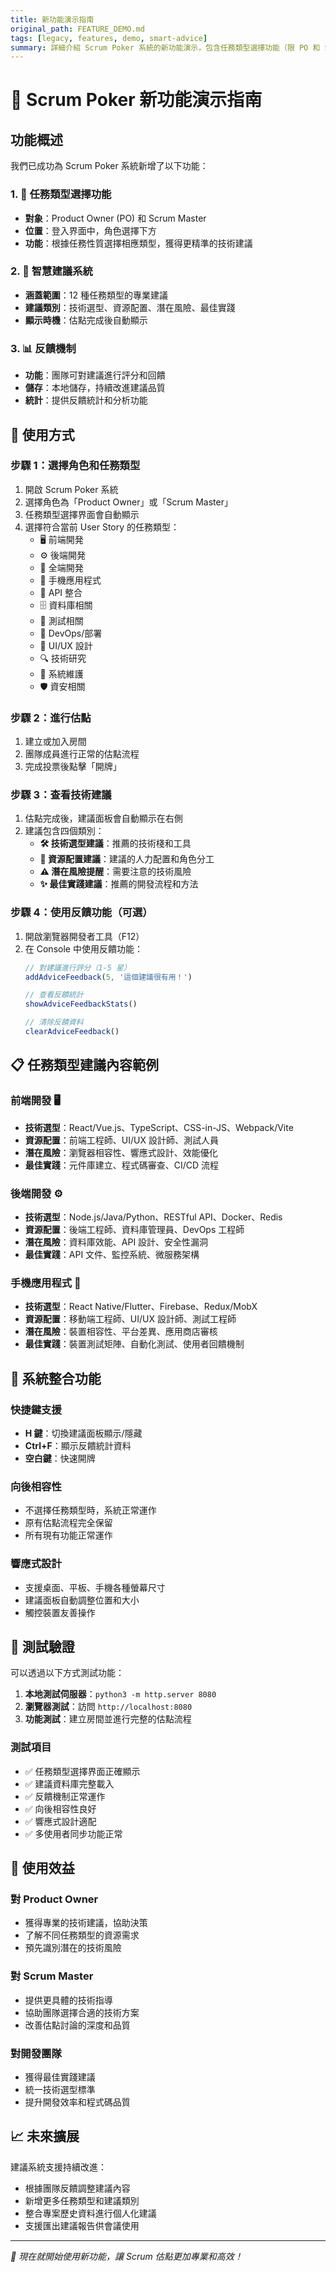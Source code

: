 ```yaml
---
title: 新功能演示指南
original_path: FEATURE_DEMO.md
tags: [legacy, features, demo, smart-advice]
summary: 詳細介紹 Scrum Poker 系統的新功能演示，包含任務類型選擇功能（限 PO 和 Scrum Master 使用）、智慧建議系統（涵蓋 12 種任務類型的專業建議）、以及反饋機制。說明了從角色選擇到估點完成的完整使用流程，並提供各種任務類型的建議內容範例。文件也涵蓋了系統整合功能、測試驗證步驟、以及對不同角色的使用效益分析。
---
```


# 🎯 Scrum Poker 新功能演示指南

## 功能概述

我們已成功為 Scrum Poker 系統新增了以下功能：

### 1. 🎯 任務類型選擇功能
- **對象**：Product Owner (PO) 和 Scrum Master
- **位置**：登入界面中，角色選擇下方
- **功能**：根據任務性質選擇相應類型，獲得更精準的技術建議

### 2. 🧠 智慧建議系統
- **涵蓋範圍**：12 種任務類型的專業建議
- **建議類別**：技術選型、資源配置、潛在風險、最佳實踐
- **顯示時機**：估點完成後自動顯示

### 3. 📊 反饋機制
- **功能**：團隊可對建議進行評分和回饋
- **儲存**：本地儲存，持續改進建議品質
- **統計**：提供反饋統計和分析功能

## 🚀 使用方式

### 步驟 1：選擇角色和任務類型
1. 開啟 Scrum Poker 系統
2. 選擇角色為「Product Owner」或「Scrum Master」
3. 任務類型選擇界面會自動顯示
4. 選擇符合當前 User Story 的任務類型：
   - 🖥️ 前端開発
   - ⚙️ 後端開発  
   - 🔄 全端開発
   - 📱 手機應用程式
   - 🔌 API 整合
   - 🗄️ 資料庫相關
   - 🧪 測試相關
   - 🚀 DevOps/部署
   - 🎨 UI/UX 設計
   - 🔍 技術研究
   - 🔧 系統維護
   - 🛡️ 資安相關

### 步驟 2：進行估點
1. 建立或加入房間
2. 團隊成員進行正常的估點流程
3. 完成投票後點擊「開牌」

### 步驟 3：查看技術建議
1. 估點完成後，建議面板會自動顯示在右側
2. 建議包含四個類別：
   - **🛠️ 技術選型建議**：推薦的技術棧和工具
   - **👥 資源配置建議**：建議的人力配置和角色分工
   - **⚠️ 潛在風險提醒**：需要注意的技術風險
   - **✨ 最佳實踐建議**：推薦的開發流程和方法

### 步驟 4：使用反饋功能（可選）
1. 開啟瀏覽器開發者工具（F12）
2. 在 Console 中使用反饋功能：
   ```javascript
   // 對建議進行評分（1-5 星）
   addAdviceFeedback(5, '這個建議很有用！')
   
   // 查看反饋統計
   showAdviceFeedbackStats()
   
   // 清除反饋資料
   clearAdviceFeedback()
   ```

## 📋 任務類型建議內容範例

### 前端開發 🖥️
- **技術選型**：React/Vue.js、TypeScript、CSS-in-JS、Webpack/Vite
- **資源配置**：前端工程師、UI/UX 設計師、測試人員
- **潛在風險**：瀏覽器相容性、響應式設計、效能優化
- **最佳實踐**：元件庫建立、程式碼審查、CI/CD 流程

### 後端開發 ⚙️
- **技術選型**：Node.js/Java/Python、RESTful API、Docker、Redis
- **資源配置**：後端工程師、資料庫管理員、DevOps 工程師
- **潛在風險**：資料庫效能、API 設計、安全性漏洞
- **最佳實踐**：API 文件、監控系統、微服務架構

### 手機應用程式 📱
- **技術選型**：React Native/Flutter、Firebase、Redux/MobX
- **資源配置**：移動端工程師、UI/UX 設計師、測試工程師
- **潛在風險**：裝置相容性、平台差異、應用商店審核
- **最佳實踐**：裝置測試矩陣、自動化測試、使用者回饋機制

## 🔧 系統整合功能

### 快捷鍵支援
- **H 鍵**：切換建議面板顯示/隱藏
- **Ctrl+F**：顯示反饋統計資料
- **空白鍵**：快速開牌

### 向後相容性
- 不選擇任務類型時，系統正常運作
- 原有估點流程完全保留
- 所有現有功能正常運作

### 響應式設計
- 支援桌面、平板、手機各種螢幕尺寸
- 建議面板自動調整位置和大小
- 觸控裝置友善操作

## 🧪 測試驗證

可以透過以下方式測試功能：

1. **本地測試伺服器**：`python3 -m http.server 8080`
2. **瀏覽器測試**：訪問 `http://localhost:8080`
3. **功能測試**：建立房間並進行完整的估點流程

### 測試項目
- ✅ 任務類型選擇界面正確顯示
- ✅ 建議資料庫完整載入
- ✅ 反饋機制正常運作
- ✅ 向後相容性良好
- ✅ 響應式設計適配
- ✅ 多使用者同步功能正常

## 🎉 使用效益

### 對 Product Owner
- 獲得專業的技術建議，協助決策
- 了解不同任務類型的資源需求
- 預先識別潛在的技術風險

### 對 Scrum Master
- 提供更具體的技術指導
- 協助團隊選擇合適的技術方案
- 改善估點討論的深度和品質

### 對開發團隊
- 獲得最佳實踐建議
- 統一技術選型標準
- 提升開發效率和程式碼品質

## 📈 未來擴展

建議系統支援持續改進：
- 根據團隊反饋調整建議內容
- 新增更多任務類型和建議類別
- 整合專案歷史資料進行個人化建議
- 支援匯出建議報告供會議使用

---

*🚀 現在就開始使用新功能，讓 Scrum 估點更加專業和高效！*